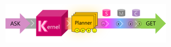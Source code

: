 ![Journey of an ask to a get in Semantic Kernel visualized as phases as annotated immediately below](/semantic-kernel/media/fullviewsansmemories.png)